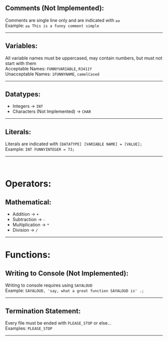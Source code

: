 ## Comments (Not Implemented):
Comments are single line only and are indicated with `≥≥`\
Example: `≥≥ This is a funny comment simple`
<hr>

## Variables:
All variable names must be uppercased, may contain numbers, but must not start with them\
Acceptable Names: `FUNNYVARIABLE`, `R3411Y`\
Unacceptable Names: `1FUNNYNAME`, `camelCased`
<hr>

## Datatypes:
- Integers -> `INT`
- Characters (Not Implemented) -> `CHAR`
<hr>

## Literals:
Literals are indicated with `[DATATYPE] [VARIABLE NAME] = [VALUE];`\
Example: `INT FUNNYINTEGER = 73;`
<hr>

<br>


# Operators:
## Mathematical:
- Addition -> `+`
- Subtraction -> `-`
- Multiplication -> `*`
- Division -> `/`
<hr>

# Functions:

## Writing to Console (Not Implemented):
Writing to console requires using `SAYALOUD` \
Example: `SAYALOUD, 'say, what a great function SAYALOUD is' .;`
<hr>

## Termination Statement:
Every file must be ended with `PLEASE_STOP` or else... \
Examples: `PLEASE_STOP`
<hr>

